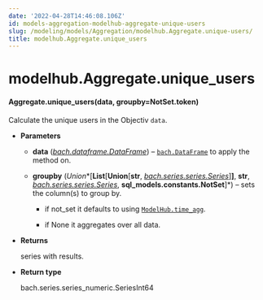 ```yaml
---
date: '2022-04-28T14:46:08.106Z'
id: models-aggregation-modelhub-aggregate-unique-users
slug: /modeling/models/Aggregation/modelhub.Aggregate.unique-users/
title: modelhub.Aggregate.unique_users
---
```


# modelhub.Aggregate.unique_users


#### Aggregate.unique_users(data, groupby=NotSet.token)
Calculate the unique users in the Objectiv `data`.


* **Parameters**

    
    * **data** ([*bach.dataframe.DataFrame*](../../bach/api-reference/DataFrame/bach.DataFrame/#bach.DataFrame)) – [`bach.DataFrame`](../../bach/api-reference/DataFrame/bach.DataFrame/#bach.DataFrame) to apply the method on.


    * **groupby** (*Union**[**List**[**Union**[**str**, *[*bach.series.series.Series*](../../bach/api-reference/Series/bach.Series/#bach.Series)*]**]**, **str**, *[*bach.series.series.Series*](../../bach/api-reference/Series/bach.Series/#bach.Series)*, **sql_models.constants.NotSet**]*) – sets the column(s) to group by.


        * if not_set it defaults to using [`ModelHub.time_agg`](../../modelhub-api-reference/ModelHub/modelhub.ModelHub.time-agg/#modelhub.ModelHub.time-agg).


        * if None it aggregates over all data.




* **Returns**

    series with results.



* **Return type**

    bach.series.series_numeric.SeriesInt64


<!-- !! processed by numpydoc !! -->
